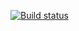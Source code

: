 [![Build status](https://ci.appveyor.com/api/projects/status/3eljpy9xdt3hnhk0?svg=true)](https://ci.appveyor.com/project/AnnR7/postmanecho)
